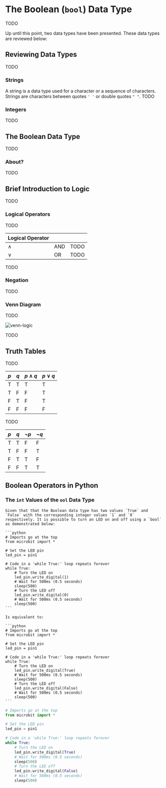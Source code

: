 # The Boolean (`bool`) Data Type

TODO

Up until this point, two data types have been presented. These data types are reviewed below:

## Reviewing Data Types

TODO

### Strings

A  string is a data type used for a character or a sequence of characters. Strings are characters between quotes `' '` or double quotes `" "`. TODO



### Integers


TODO


## The Boolean Data Type

TODO

### About?

TODO

## Brief Introduction to Logic

TODO

### Logical Operators

TODO

| Logical Operator |      |      |
| ---------------- | ---- | ---- |
| $\land$          | AND  | TODO |
| $\lor$           | OR   | TODO |

TODO

### Negation

TODO


### Venn Diagram

TODO

![venn-logic](assets/venn-logic.png) 

TODO

## Truth Tables

TODO


| $p$  | $q$  | $p\land q$ | $p\lor q$ |
| ---- | ---- | ---------- | --------- |
| T    | T    | T          | T         |
| T    | F    | F          | T         |
| F    | T    | F          | T         |
| F    | F    | F          | F         |

TODO

| $p$  | $q$  | $\neg p$ | $\neg q$ |
| ---- | ---- | -------- | -------- |
| T    | T    | F        | F        |
| T    | F    | F        | T        |
| F    | T    | T        | F        |
| F    | F    | T        | T        |



## Boolean Operators in Python

### The `int` Values of the `ool` Data Type


````{note}
Given that that the Boolean data type has two values `True` and `False` with the corresponding integer values `1` and `0` respectively. It is possible to turn an LED on and off using a `bool` as demonstrated below:

```python
# Imports go at the top
from microbit import *

# Set the LED pin
led_pin = pin1

# Code in a 'while True:' loop repeats forever
while True:
    # Turn the LED on
    led_pin.write_digital(1)
    # Wait for 500ms (0.5 seconds)
    sleep(500)
    # Turn the LED off
    led_pin.write_digital(0)
    # Wait for 500ms (0.5 seconds)
    sleep(500)
```

Is equivalent to:

```python
# Imports go at the top
from microbit import *

# Set the LED pin
led_pin = pin1

# Code in a 'while True:' loop repeats forever
while True:
    # Turn the LED on
    led_pin.write_digital(True)
    # Wait for 500ms (0.5 seconds)
    sleep(500)
    # Turn the LED off
    led_pin.write_digital(False)
    # Wait for 500ms (0.5 seconds)
    sleep(500)
```

````


```python
# Imports go at the top
from microbit import *

# Set the LED pin
led_pin = pin1

# Code in a 'while True:' loop repeats forever
while True:
    # Turn the LED on
    led_pin.write_digital(True)
    # Wait for 500ms (0.5 seconds)
    sleep(500)
    # Turn the LED off
    led_pin.write_digital(False)
    # Wait for 500ms (0.5 seconds)
    sleep(500)

```
```


